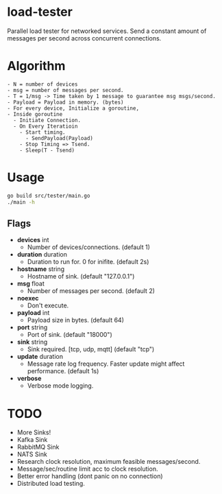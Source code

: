 # load-tester

Parallel load tester for networked services. Send a constant amount of messages per second across concurrent connections.

# Algorithm
```
- N = number of devices
- msg = number of messages per second.
- T = 1/msg -> Time taken by 1 message to guarantee msg msgs/second.
- Payload = Payload in memory. (bytes)
- For every device, Initialize a goroutine,
- Inside goroutine
  - Initiate Connection.
  - On Every Iteratioin
    - Start timing.
      - SendPayload(Payload)
    - Stop Timing => Tsend.
    - Sleep(T - Tsend)
```

# Usage
```bash
go build src/tester/main.go
./main -h
```

## Flags
  - **devices** int
      - Number of devices/connections. (default 1)
  - **duration** duration
      - Duration to run for. 0 for inifite. (default 2s)      
  - **hostname** string
      - Hostname of sink. (default "127.0.0.1")
  - **msg** float
      - Number of messages per second. (default 2)
  - **noexec**
      - Don't execute.
  - **payload** int
      - Payload size in bytes. (default 64)
  - **port** string
      - Port of sink. (default "18000")
  - **sink** string
      - Sink required. [tcp, udp, mqtt] (default "tcp")       
  - **update** duration
      - Message rate log frequency. Faster update might affect performance. (default 1s)
  - **verbose**
      - Verbose mode logging.

# TODO
- More Sinks!
- Kafka Sink
- RabbitMQ Sink
- NATS Sink
- Research clock resolution, maximum feasible messages/second.
- Message/sec/routine limit acc to clock resolution.
- Better error handling (dont panic on no connection)
- Distributed load testing.